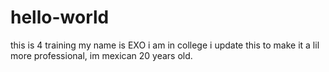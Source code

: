 # hello-world
this is 4 training
my name is EXO i am in college i update this to make it a lil more professional, im mexican 20 years old.
